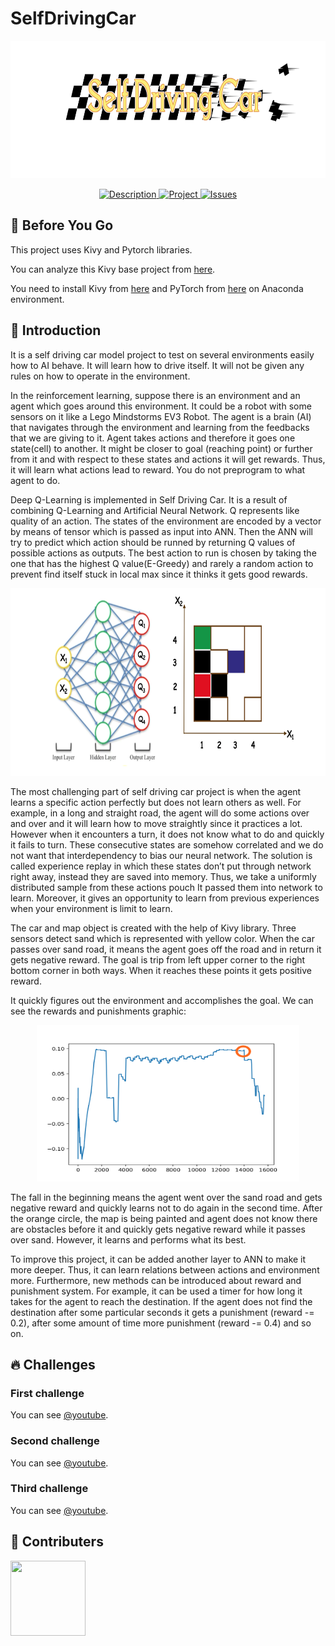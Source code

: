 # SelfDrivingCar

<p align="center">
<a href = "https://github.com/yilmazvolkan/SelfDrivingCar"><img 
<img src="https://github.com/yilmazvolkan/SelfDrivingCar/blob/master/Project/project_logo.png" width="750" height="220"></a>
</p>
<p align="center">
    <a href="https://github.com/yilmazvolkan/SelfDrivingCar/blob/master/README.md">
        <img src="https://img.shields.io/badge/DESCRIPTION-ONLINE-a95209.svg"
             alt="Description">
    </a>
    <a href="https://github.com/yilmazvolkan/SelfDrivingCar/tree/master/Project">
        <img src="https://img.shields.io/badge/Project-ONLINE-da690b.svg"
             alt="Project">
    </a>
    <a href="https://github.com/yilmazvolkan/SelfDrivingCar/issues">
        <img src="https://img.shields.io/badge/ISSUES 8-CLOSED-f58c34.svg"
             alt="Issues">
    </a>
</p>

## :flashlight: Before You Go

This project uses Kivy and Pytorch libraries.

You can analyze this Kivy base project from [here](https://kivy.org/docs/tutorials/pong.html).

You need to install Kivy from [here](https://kivy.org/#home) and PyTorch from [here](http://pytorch.org) on Anaconda environment.

## :tophat: Introduction

It is a self driving car model project to test on several environments easily how to AI behave. It will learn how to drive itself. It will not be given any rules on how to operate in the environment.


In the reinforcement learning, suppose there is an environment and an agent which goes around this environment. It could be a robot with some sensors on it like a Lego Mindstorms EV3 Robot. The agent is a brain (AI) that navigates through the environment and learning from the feedbacks that we are giving to it. Agent takes actions and therefore it goes one state(cell) to another. It might be closer to goal (reaching point) or further from it and with respect to these states and actions it will get rewards. Thus, it will learn what actions lead to reward. You do not preprogram to what agent to do.


Deep Q-Learning is implemented in Self Driving Car. It is a result of combining Q-Learning and Artificial Neural Network. Q represents like quality of an action. The states of the environment are encoded by a vector by means of tensor which is passed as input into ANN. Then the ANN will try to predict which action should be runned by returning Q values of possible actions as outputs. The best action to run is chosen by taking the one that has the highest Q value(E-Greedy) and rarely a random action to prevent find itself stuck in local max since it thinks it gets good rewards.


<p align="center">
<a href = "https://github.com/yilmazvolkan/SelfDrivingCar/blob/master/Project/deep_q_learning.png"><img 
<img src="https://github.com/yilmazvolkan/SelfDrivingCar/blob/master/Project/deep_q_learning.png" width="800" height="300"></a>
</p>


The most challenging part of self driving car project is when the agent learns a specific action perfectly but does not learn others as well. For example, in a long and straight road, the agent will do some actions over and over and it will learn how to move straightly since it practices a lot. However when it encounters a turn, it does not know what to do and quickly it fails to turn. These consecutive states are somehow correlated and we do not want that interdependency to bias our neural network. The solution is called experience replay in which these states don’t put through network right away, instead they are saved into memory. Thus, we take a uniformly distributed sample from these actions pouch It passed them into network to learn. Moreover, it gives an opportunity to learn from previous experiences when your environment is limit to learn.


The car and map object is created with the help of Kivy library. Three sensors detect sand which is represented with yellow color. When the car passes over sand road, it means the agent goes off the road and in return it gets negative reward. The goal is trip from left upper corner to the right bottom corner in both ways. When it reaches these points it gets positive reward.


It quickly figures out the environment and accomplishes the goal. We can see the rewards and punishments graphic:


<p align="center">
<a href = "https://github.com/yilmazvolkan/SelfDrivingCar/blob/master/Project/result_1.png"><img 
<img src="https://github.com/yilmazvolkan/SelfDrivingCar/blob/master/Project/result_1.png" width="420" height="250"></a>
</p>


The fall in the beginning means the agent went over the sand road and gets negative reward and quickly learns not to do again in the second time. After the orange circle, the map is being painted and agent does not know there are obstacles before it and quickly gets negative reward while it passes over sand. However, it learns and performs what its best.


To improve this project, it can be added another layer to ANN to make it more deeper. Thus, it can learn relations between actions and environment more. Furthermore, new methods can be introduced about reward and punishment system. For example, it can be used a timer for how long it takes for the agent to reach the destination. If the agent does not find the destination after some particular seconds it gets a punishment (reward -= 0.2), after some amount of time more punishment (reward -= 0.4) and so on.


## :fire: Challenges

### First challenge


You can see [@youtube](https://youtu.be/WrgPnBwwNP4).


### Second challenge


You can see [@youtube](https://youtu.be/6ILNqSs2Ims).


### Third challenge


You can see [@youtube](https://youtu.be/fyYoToeG0IM).



## :beers: Contributers


<p align="left">
<a href = "https://github.com/yilmazvolkan"><img 
<img src="https://avatars2.githubusercontent.com/u/28186366?s=400&v=4" width="120" height="120"></a>
</p>

